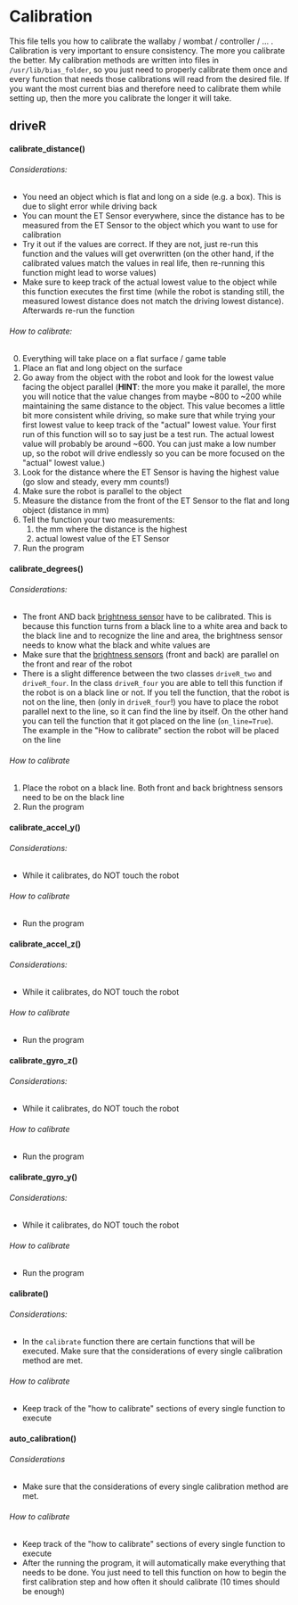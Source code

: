 # Calibration

This file tells you how to calibrate the wallaby / wombat / controller / ... . Calibration is very important to ensure consistency. The more you calibrate the better. My calibration methods are written into files in `/usr/lib/bias_folder`, so you just need to properly calibrate them once and every function that needs those calibrations will read from the desired file. If you want the most current bias and therefore need to calibrate them while setting up, then the more you calibrate the longer it will take.

## driveR 

#### calibrate_distance()

###### Considerations:

- You need an object which is flat and long on a side (e.g. a box). This is due to slight error while driving back
- You can mount the ET Sensor everywhere, since the distance has to be measured from the ET Sensor to the object which you want to use for calibration 
- Try it out if the values are correct. If they are not, just re-run this function and the values will get overwritten (on the other hand, if the calibrated values match the values in real life, then re-running this function might lead to worse values)
- Make sure to keep track of the actual lowest value to the object while this function executes the first time (while the robot is standing still, the measured lowest distance does not match the driving lowest distance). Afterwards re-run the function

###### How to calibrate:

0. Everything will take place on a flat surface / game table
1. Place an flat and long object on the surface
2. Go away from the object with the robot and look for the lowest value facing the object parallel (**HINT**: the more you make it parallel, the more you will notice that the value changes from maybe ~800 to ~200 while maintaining the same distance to the object. This value becomes a little bit more consistent while driving, so make sure that while trying your first lowest value to keep track of the "actual" lowest value. Your first run of this function will so to say just be a test run. The actual lowest value will probably be around ~600. You can just make a low number up, so the robot will drive endlessly so you can be more focused on the "actual" lowest value.)
3. Look for the distance where the ET Sensor is having the highest value (go slow and steady, every mm counts!)
4. Make sure the robot is parallel to the object
5. Measure the distance from the front of the ET Sensor to the flat and long object (distance in mm)
6. Tell the function your two measurements: 
   1. the mm where the distance is the highest
   2. actual lowest value of the ET Sensor 
7. Run the program

#### calibrate_degrees()

###### Considerations:

- The front AND back <u>brightness sensor</u> have to be calibrated. This is because this function turns from a black line to a white area and back to the black line and to recognize the line and area, the brightness sensor needs to know what the black and white values are   
- Make sure that the <u>brightness sensors</u> (front and back) are parallel on the front and rear of the robot
- There is a slight difference between the two classes `driveR_two` and `driveR_four`. In the class `driveR_four` you are able to tell this function if the robot is on a black line or not. If you tell the function, that the robot is not on the line, then (only in `driveR_four`!) you have to place the robot parallel next to the line, so it can find the line by itself. On the other hand you can tell the function that it got placed on the line (`on_line=True`). The example in the "How to calibrate" section the robot will be placed on the line 

###### How to calibrate

1. Place the robot on a black line. Both front and back brightness sensors need to be on the black line
2.  Run the program

#### calibrate_accel_y()

###### Considerations:

- While it calibrates, do NOT touch the robot

###### How to calibrate

- Run the program

#### calibrate_accel_z()

###### Considerations:

- While it calibrates, do NOT touch the robot

###### How to calibrate

- Run the program

#### calibrate_gyro_z()

###### Considerations:

- While it calibrates, do NOT touch the robot

###### How to calibrate

- Run the program

#### calibrate_gyro_y()

###### Considerations:

- While it calibrates, do NOT touch the robot

###### How to calibrate

- Run the program

#### calibrate()

###### Considerations:

- In the `calibrate` function there are certain functions that will be executed. Make sure that the considerations of every single calibration method are met.

###### How to calibrate

-  Keep track of the "how to calibrate" sections of every single function to execute

#### auto_calibration()

###### Considerations

- Make sure that the considerations of every single calibration method are met.

###### How to calibrate

-  Keep track of the "how to calibrate" sections of every single function to execute
- After the running the program, it will automatically make everything that needs to be done. You just need to tell this function on how to begin the first calibration step and how often it should calibrate (10 times should be enough)

